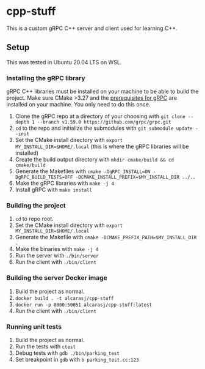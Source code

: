 # cpp-stuff
This is a custom gRPC C++ server and client used for learning C++.

## Setup
This was tested in Ubuntu 20.04 LTS on WSL.
### Installing the gRPC library
gRPC C++ libraries must be installed on your machine to be able to build the project. Make sure CMake >3.27 and the [prerequisites for gRPC](https://github.com/grpc/grpc/blob/master/BUILDING.md#pre-requisites) are installed on your machine. You only need to do this once.
1. Clone the gRPC repo at a directory of your choosing with `git clone --depth 1 --branch v1.59.0 https://github.com/grpc/grpc.git`  
2. `cd` to the repo and initialize the submodules with `git submodule update --init`
3. Set the CMake install directory with `export MY_INSTALL_DIR=$HOME/.local` (this is where the gRPC libraries will be installed)
4. Create the build output directory with `mkdir cmake/build && cd cmake/build`
5. Generate the Makefiles with `cmake -DgRPC_INSTALL=ON -DgRPC_BUILD_TESTS=OFF -DCMAKE_INSTALL_PREFIX=$MY_INSTALL_DIR ../..`
6. Make the gRPC libraries with `make -j 4`
7. Install gRPC with `make install`
### Building the project
1. `cd` to repo root.
2. Set the CMake install directory with `export MY_INSTALL_DIR=$HOME/.local`
3. Generate the Makefile with `cmake -DCMAKE_PREFIX_PATH=$MY_INSTALL_DIR .`
4. Make the binaries with `make -j 4`
5. Run the server with `./bin/server`
6. Run the client with `./bin/client`
### Building the server Docker image
1. Build the project as normal.
2. `docker build . -t alcarasj/cpp-stuff`
3. `docker run -p 8080:50051 alcarasj/cpp-stuff:latest`
4. Run the client with `./bin/client`
### Running unit tests
1. Build the project as normal.
2. Run the tests with `ctest`
3. Debug tests with `gdb ./bin/parking_test`
4. Set breakpoint in `gdb` with `b parking_test.cc:123`